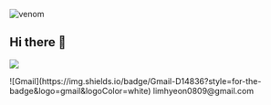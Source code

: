![venom](https://capsule-render.vercel.app/api?type=venom&height=200&text=EMYO's%20GitHub.&fontSize=70&color=0:8871e5,100:b678c4&stroke=b678c4)

## Hi there 👋

<p align="left">
  <a>
    <img src="https://img.shields.io/badge/notion-#000000?style=plastic&logo=notion&logoColor=white"/>
  </a>


</p>
![Gmail](https://img.shields.io/badge/Gmail-D14836?style=for-the-badge&logo=gmail&logoColor=white) limhyeon0809@gmail.com
<!--
**leemyou/leemyou** is a ✨ _special_ ✨ repository because its `README.md` (this file) appears on your GitHub profile.

Here are some ideas to get you started:

- 🔭 I’m currently working on ...
- 🌱 I’m currently learning ...
- 👯 I’m looking to collaborate on ...
- 🤔 I’m looking for help with ...
- 💬 Ask me about ...
- 📫 How to reach me: ...
- 😄 Pronouns: ...
- ⚡ Fun fact: ...
-->
